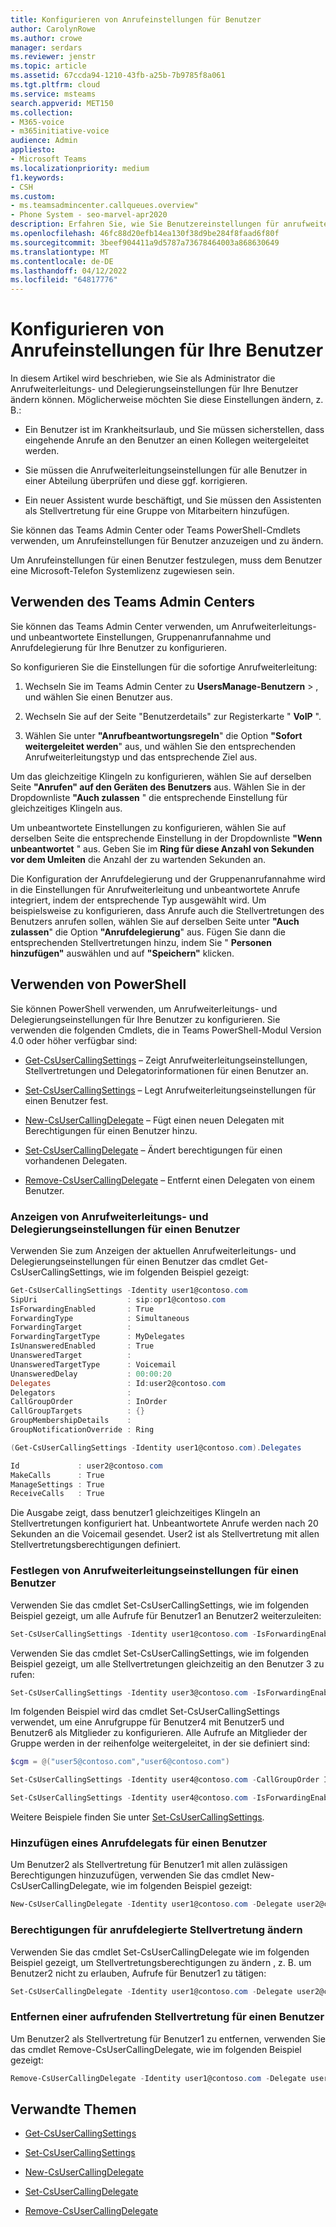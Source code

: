 ```yaml
---
title: Konfigurieren von Anrufeinstellungen für Benutzer
author: CarolynRowe
ms.author: crowe
manager: serdars
ms.reviewer: jenstr
ms.topic: article
ms.assetid: 67ccda94-1210-43fb-a25b-7b9785f8a061
ms.tgt.pltfrm: cloud
ms.service: msteams
search.appverid: MET150
ms.collection:
- M365-voice
- m365initiative-voice
audience: Admin
appliesto:
- Microsoft Teams
ms.localizationpriority: medium
f1.keywords:
- CSH
ms.custom:
- ms.teamsadmincenter.callqueues.overview"
- Phone System - seo-marvel-apr2020
description: Erfahren Sie, wie Sie Benutzereinstellungen für anrufweiterleitung und -delegierung konfigurieren.
ms.openlocfilehash: 46fc88d20efb14ea130f38d9be284f8faad6f80f
ms.sourcegitcommit: 3beef904411a9d5787a73678464003a868630649
ms.translationtype: MT
ms.contentlocale: de-DE
ms.lasthandoff: 04/12/2022
ms.locfileid: "64817776"
---
```

# <a name="configure-call-settings-for-your-users"></a>Konfigurieren von Anrufeinstellungen für Ihre Benutzer

In diesem Artikel wird beschrieben, wie Sie als Administrator die Anrufweiterleitungs- und Delegierungseinstellungen für Ihre Benutzer ändern können. Möglicherweise möchten Sie diese Einstellungen ändern, z. B.:

- Ein Benutzer ist im Krankheitsurlaub, und Sie müssen sicherstellen, dass eingehende Anrufe an den Benutzer an einen Kollegen weitergeleitet werden.

- Sie müssen die Anrufweiterleitungseinstellungen für alle Benutzer in einer Abteilung überprüfen und diese ggf. korrigieren.

- Ein neuer Assistent wurde beschäftigt, und Sie müssen den Assistenten als Stellvertretung für eine Gruppe von Mitarbeitern hinzufügen.

Sie können das Teams Admin Center oder Teams PowerShell-Cmdlets verwenden, um Anrufeinstellungen für Benutzer anzuzeigen und zu ändern.

Um Anrufeinstellungen für einen Benutzer festzulegen, muss dem Benutzer eine Microsoft-Telefon Systemlizenz zugewiesen sein.

## <a name="use-the-teams-admin-center"></a>Verwenden des Teams Admin Centers

Sie können das Teams Admin Center verwenden, um Anrufweiterleitungs- und unbeantwortete Einstellungen, Gruppenanrufannahme und Anrufdelegierung für Ihre Benutzer zu konfigurieren. 

So konfigurieren Sie die Einstellungen für die sofortige Anrufweiterleitung:

1. Wechseln Sie im Teams Admin Center zu **UsersManage-Benutzern** > , und wählen Sie einen Benutzer aus.

2. Wechseln Sie auf der Seite "Benutzerdetails" zur Registerkarte " **VoIP** ".

3. Wählen Sie unter **"Anrufbeantwortungsregeln**" die Option **"Sofort weitergeleitet werden**" aus, und wählen Sie den entsprechenden Anrufweiterleitungstyp und das entsprechende Ziel aus.

Um das gleichzeitige Klingeln zu konfigurieren, wählen Sie auf derselben Seite **"Anrufen" auf den Geräten des Benutzers** aus. Wählen Sie in der Dropdownliste **"Auch zulassen** " die entsprechende Einstellung für gleichzeitiges Klingeln aus.

Um unbeantwortete Einstellungen zu konfigurieren, wählen Sie auf derselben Seite die entsprechende Einstellung in der Dropdownliste **"Wenn unbeantwortet** " aus. Geben Sie im **Ring für diese Anzahl von Sekunden vor dem Umleiten** die Anzahl der zu wartenden Sekunden an.

Die Konfiguration der Anrufdelegierung und der Gruppenanrufannahme wird in die Einstellungen für Anrufweiterleitung und unbeantwortete Anrufe integriert, indem der entsprechende Typ ausgewählt wird. Um beispielsweise zu konfigurieren, dass Anrufe auch die Stellvertretungen des Benutzers anrufen sollen, wählen Sie auf derselben Seite unter **"Auch zulassen**" die Option **"Anrufdelegierung**" aus. Fügen Sie dann die entsprechenden Stellvertretungen hinzu, indem Sie " **Personen hinzufügen"** auswählen und auf **"Speichern"** klicken.


## <a name="use-powershell"></a>Verwenden von PowerShell

Sie können PowerShell verwenden, um Anrufweiterleitungs- und Delegierungseinstellungen für Ihre Benutzer zu konfigurieren.  Sie verwenden die folgenden Cmdlets, die in Teams PowerShell-Modul Version 4.0 oder höher verfügbar sind:

- [Get-CsUserCallingSettings](/powershell/module/teams/get-csusercallingsettings?view=teams-ps) – Zeigt Anrufweiterleitungseinstellungen, Stellvertretungen und Delegatorinformationen für einen Benutzer an.

- [Set-CsUserCallingSettings](/powershell/module/teams/set-csusercallingsettings?view=teams-ps) – Legt Anrufweiterleitungseinstellungen für einen Benutzer fest.

- [New-CsUserCallingDelegate](/powershell/module/teams/new-csusercallingdelegate?view=teams-ps) – Fügt einen neuen Delegaten mit Berechtigungen für einen Benutzer hinzu.

-   [Set-CsUserCallingDelegate](/powershell/module/teams/set-csusercallingdelegate?view=teams-ps) – Ändert berechtigungen für einen vorhandenen Delegaten.

-   [Remove-CsUserCallingDelegate](/powershell/module/teams/remove-csusercallingdelegate?view=teams-ps) – Entfernt einen Delegaten von einem Benutzer.


### <a name="display-call-forward-and-delegation-settings-for-a-user"></a>Anzeigen von Anrufweiterleitungs- und Delegierungseinstellungen für einen Benutzer

Verwenden Sie zum Anzeigen der aktuellen Anrufweiterleitungs- und Delegierungseinstellungen für einen Benutzer das cmdlet Get-CsUserCallingSettings, wie im folgenden Beispiel gezeigt:

```PowerShell
Get-CsUserCallingSettings -Identity user1@contoso.com
SipUri                    : sip:opr1@contoso.com
IsForwardingEnabled       : True
ForwardingType            : Simultaneous
ForwardingTarget          :
ForwardingTargetType      : MyDelegates
IsUnansweredEnabled       : True
UnansweredTarget          :
UnansweredTargetType      : Voicemail
UnansweredDelay           : 00:00:20
Delegates                 : Id:user2@contoso.com
Delegators                : 
CallGroupOrder            : InOrder
CallGroupTargets          : {}
GroupMembershipDetails    :
GroupNotificationOverride : Ring

(Get-CsUserCallingSettings -Identity user1@contoso.com).Delegates

Id             : user2@contoso.com
MakeCalls      : True
ManageSettings : True
ReceiveCalls   : True
```

Die Ausgabe zeigt, dass benutzer1 gleichzeitiges Klingeln an Stellvertretungen konfiguriert hat. Unbeantwortete Anrufe werden nach 20 Sekunden an die Voicemail gesendet. User2 ist als Stellvertretung mit allen Stellvertretungsberechtigungen definiert.


### <a name="set-call-forward-settings-for-a-user"></a>Festlegen von Anrufweiterleitungseinstellungen für einen Benutzer

Verwenden Sie das cmdlet Set-CsUserCallingSettings, wie im folgenden Beispiel gezeigt, um alle Aufrufe für Benutzer1 an Benutzer2 weiterzuleiten: 

```PowerShell
Set-CsUserCallingSettings -Identity user1@contoso.com -IsForwardingEnabled $true -ForwardingType Immediate -ForwardingTargetType SingleTarget -ForwardingTarget user2@contoso.com
```

Verwenden Sie das cmdlet Set-CsUserCallingSettings, wie im folgenden Beispiel gezeigt, um alle Stellvertretungen gleichzeitig an den Benutzer 3 zu rufen: 

```PowerShell
Set-CsUserCallingSettings -Identity user3@contoso.com -IsForwardingEnabled $true -ForwardingType Simultaneous -ForwardingTargetType MyDelegates
```

Im folgenden Beispiel wird das cmdlet Set-CsUserCallingSettings verwendet, um eine Anrufgruppe für Benutzer4 mit Benutzer5 und Benutzer6 als Mitglieder zu konfigurieren. Alle Aufrufe an Mitglieder der Gruppe werden in der reihenfolge weitergeleitet, in der sie definiert sind: 

```PowerShell
$cgm = @("user5@contoso.com","user6@contoso.com")

Set-CsUserCallingSettings -Identity user4@contoso.com -CallGroupOrder InOrder -CallGroupTargets $cgm

Set-CsUserCallingSettings -Identity user4@contoso.com -IsForwardingEnabled $true -ForwardingType Immediate -ForwardingTargetType Group
```

Weitere Beispiele finden Sie unter [Set-CsUserCallingSettings](/powershell/module/teams/get-csusercallingsettings?view=teams-ps).

### <a name="add-a-calling-delegate-for-a-user"></a>Hinzufügen eines Anrufdelegats für einen Benutzer

Um Benutzer2 als Stellvertretung für Benutzer1 mit allen zulässigen Berechtigungen hinzuzufügen, verwenden Sie das cmdlet New-CsUserCallingDelegate, wie im folgenden Beispiel gezeigt: 

```PowerShell
New-CsUserCallingDelegate -Identity user1@contoso.com -Delegate user2@contoso.com -MakeCalls $true -ReceiveCalls $true -ManageSettings $true
```

### <a name="change-calling-delegate-permissions"></a>Berechtigungen für anrufdelegierte Stellvertretung ändern

Verwenden Sie das cmdlet Set-CsUserCallingDelegate wie im folgenden Beispiel gezeigt, um Stellvertretungsberechtigungen zu ändern , z. B. um Benutzer2 nicht zu erlauben, Aufrufe für Benutzer1 zu tätigen: 

```PowerShell
Set-CsUserCallingDelegate -Identity user1@contoso.com -Delegate user2@contoso.com -MakeCalls $false
```

### <a name="remove-a-calling-delegate-for-a-user"></a>Entfernen einer aufrufenden Stellvertretung für einen Benutzer

Um Benutzer2 als Stellvertretung für Benutzer1 zu entfernen, verwenden Sie das cmdlet Remove-CsUserCallingDelegate, wie im folgenden Beispiel gezeigt: 

```PowerShell
Remove-CsUserCallingDelegate -Identity user1@contoso.com -Delegate user2@contoso.com
```


## <a name="related-topics"></a>Verwandte Themen

- [Get-CsUserCallingSettings](/powershell/module/teams/get-csusercallingsettings?view=teams-ps) 

- [Set-CsUserCallingSettings](/powershell/module/teams/set-csusercallingsettings?view=teams-ps) 

- [New-CsUserCallingDelegate](/powershell/module/teams/new-csusercallingdelegate?view=teams-ps) 

-   [Set-CsUserCallingDelegate](/powershell/module/teams/set-csusercallingdelegate?view=teams-ps) 

-   [Remove-CsUserCallingDelegate](/powershell/module/teams/remove-csusercallingdelegate?view=teams-ps) 
